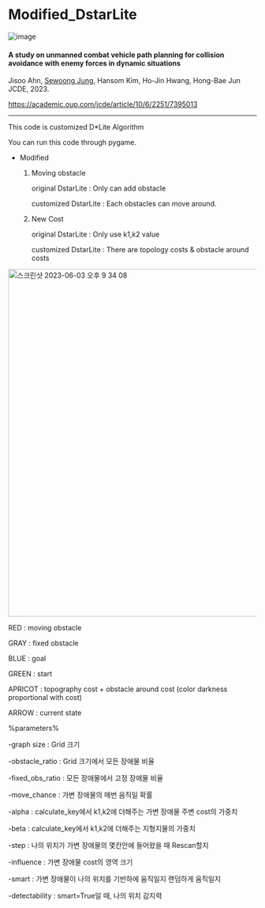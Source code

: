 # Modified_DstarLite

![image](https://github.com/newoong/Modified_DstarLite/assets/94604584/9120e2d1-f8cc-4c5b-85d1-c02a5801425c)


#### A study on unmanned combat vehicle path planning for collision avoidance with enemy forces in dynamic situations  
 Jisoo Ahn, [Sewoong Jung](https://github.com/newoong), Hansom Kim, Ho-Jin Hwang, Hong-Bae Jun   
 JCDE, 2023.

https://academic.oup.com/jcde/article/10/6/2251/7395013

----------
This code is customized D*Lite Algorithm

You can run this code through pygame.

- Modified
  1. Moving obstacle

      original DstarLite : Only can add obstacle

      customized DstarLite : Each obstacles can move around.


  2. New Cost

      original DstarLite : Only use k1,k2 value

      customized DstarLite : There are topology costs & obstacle around costs
 
     
<img width="703" alt="스크린샷 2023-06-03 오후 9 34 08" src="https://github.com/newoong/Modified_DstarLite/assets/94604584/71d9fbfa-83fb-439b-9e2e-ecc5f19312c6">

RED : moving obstacle

GRAY : fixed obstacle

BLUE : goal

GREEN : start

APRICOT : topography cost + obstacle around cost (color darkness proportional with cost)

ARROW : current state


%parameters%
  
-graph size : Grid 크기

-obstacle_ratio : Grid 크기에서 모든 장애물 비율

-fixed_obs_ratio : 모든 장애물에서 고정 장애물 비율

-move_chance : 가변 장애물의 매번 움직일 확률

-alpha : calculate_key에서 k1,k2에 더해주는 가변 장애물 주변 cost의 가중치

-beta : calculate_key에서 k1,k2에 더해주는 지형지물의 가중치

-step : 나의 위치가 가변 장애물의 몇칸안에 들어왔을 때 Rescan할지

-influence : 가변 장애물 cost의 영역 크기

-smart : 가변 장애물이 나의 위치를 기반하에 움직일지 랜덤하게 움직일지

-detectability : smart=True일 때, 나의 위치 감지력
